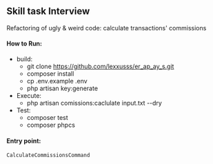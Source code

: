 
## Skill task Interview

Refactoring of ugly & weird code: calculate transactions' commissions

#### How to Run:
* build:
    * git clone https://github.com/lexxusss/er_ap_ay_s.git
    * composer install
    * cp .env.example .env
    * php artisan key:generate
* Execute:
    * php artisan comissions:caclulate input.txt --dry
* Test:
    * composer test
    * composer phpcs

#### Entry point:
    CalculateCommissionsCommand
